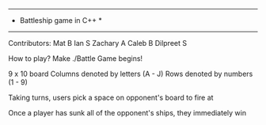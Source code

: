 ******************************
*   Battleship game in C++   *
******************************

Contributors:
    Mat B
    Ian S
    Zachary A
    Caleb B
    Dilpreet S


How to play?
    Make
    ./Battle
    Game begins!


9 x 10 board
Columns denoted by letters (A - J)
Rows denoted by numbers (1 - 9)

Taking turns, users pick a space on opponent's board to fire at

Once a player has sunk all of the opponent's ships, they immediately win


